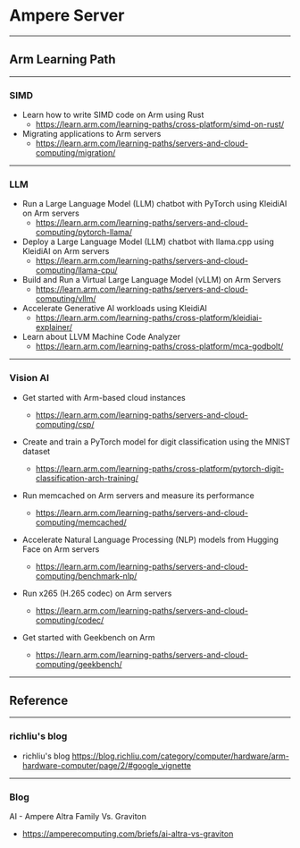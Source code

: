 # Ampere Server


---
## Arm Learning Path


---
### SIMD

* Learn how to write SIMD code on Arm using Rust
    * https://learn.arm.com/learning-paths/cross-platform/simd-on-rust/
* Migrating applications to Arm servers
    * https://learn.arm.com/learning-paths/servers-and-cloud-computing/migration/
      
---
### LLM

* Run a Large Language Model (LLM) chatbot with PyTorch using KleidiAI on Arm servers
    * https://learn.arm.com/learning-paths/servers-and-cloud-computing/pytorch-llama/
* Deploy a Large Language Model (LLM) chatbot with llama.cpp using KleidiAI on Arm servers
    * https://learn.arm.com/learning-paths/servers-and-cloud-computing/llama-cpu/
* Build and Run a Virtual Large Language Model (vLLM) on Arm Servers
    * https://learn.arm.com/learning-paths/servers-and-cloud-computing/vllm/
* Accelerate Generative AI workloads using KleidiAI
    * https://learn.arm.com/learning-paths/cross-platform/kleidiai-explainer/
* Learn about LLVM Machine Code Analyzer
    * https://learn.arm.com/learning-paths/cross-platform/mca-godbolt/

---
### Vision AI

* Get started with Arm-based cloud instances
    * https://learn.arm.com/learning-paths/servers-and-cloud-computing/csp/
* Create and train a PyTorch model for digit classification using the MNIST dataset
    * https://learn.arm.com/learning-paths/cross-platform/pytorch-digit-classification-arch-training/


* Run memcached on Arm servers and measure its performance
    * https://learn.arm.com/learning-paths/servers-and-cloud-computing/memcached/
* Accelerate Natural Language Processing (NLP) models from Hugging Face on Arm servers
    * https://learn.arm.com/learning-paths/servers-and-cloud-computing/benchmark-nlp/
* Run x265 (H.265 codec) on Arm servers
    * https://learn.arm.com/learning-paths/servers-and-cloud-computing/codec/
* Get started with Geekbench on Arm
    * https://learn.arm.com/learning-paths/servers-and-cloud-computing/geekbench/




--- 
## Reference

---
### richliu's blog

* richliu's blog
https://blog.richliu.com/category/computer/hardware/arm-hardware-computer/page/2/#google_vignette

---
### Blog

AI - Ampere Altra Family Vs. Graviton
* https://amperecomputing.com/briefs/ai-altra-vs-graviton



